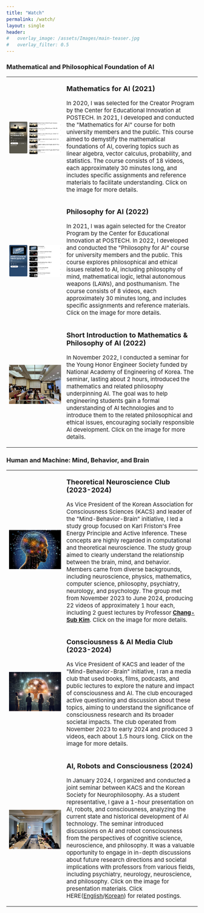```yaml
---
title: "Watch"
permalink: /watch/
layout: single
header:
#   overlay_image: /assets/Images/main-teaser.jpg
#   overlay_filter: 0.5
---
```


### Mathematical and Philosophical Foundation of AI

<table>
 <tr>
    <td style="width: 30%;">
        <a href="https://youtube.com/playlist?list=PLfWS6_PaCSutSAC7Vu8VHS2uc594cQigv&si=PUY67hIfze3kvEeO">
            <img src="/assets/images/Watch/MAI.png" alt="MAI" style="max-width:100%; height:auto;">
        </a>
    </td>
    <td style="width: 70%;">
        <p style="font-size:18px;"><b>Mathematics for AI (2021)</b></p>
        <p style="font-size:15px;">In 2020, I was selected for the Creator Program by the Center for Educational Innovation at POSTECH. In 2021, I developed and conducted the "Mathematics for AI" course for both university members and the public. This course aimed to demystify the mathematical foundations of AI, covering topics such as linear algebra, vector calculus, probability, and statistics. The course consists of 18 videos, each approximately 30 minutes long, and includes specific assignments and reference materials to facilitate understanding. Click on the image for more details.</p>
    </td>
 </tr>
 <tr>
    <td style="width: 30%;">
        <a href="https://youtube.com/playlist?list=PLfWS6_PaCSusXxpOxUSs6ONTln3pHWALy&si=xhr-Y8JY3Y6_xmuw">
            <img src="/assets/images/Watch/PAI.png" alt="PAI" style="max-width:100%; height:auto;">
        </a>
    </td>
    <td style="width: 70%;">
        <p style="font-size:18px;"><b>Philosophy for AI (2022)</b></p>
        <p style="font-size:15px;">In 2021, I was again selected for the Creator Program by the Center for Educational Innovation at POSTECH. In 2022, I developed and conducted the "Philosophy for AI" course for university members and the public. This course explores philosophical and ethical issues related to AI, including philosophy of mind, mathematical logic, lethal autonomous weapons (LAWs), and posthumanism. The course consists of 8 videos, each approximately 30 minutes long, and includes specific assignments and reference materials. Click on the image for more details.</p>
    </td>
 </tr>
 <tr>
    <td style="width: 30%;">
        <a href="https://drive.google.com/file/d/1P1k_OxZnhOZCkHcNpULLXdLxn_iVlUZR/view?usp=sharing">
            <img src="/assets/images/Watch/2022 YEHS.jpg" alt="PMAI" style="max-width:100%; height:auto;">
        </a>
    </td>
    <td style="width: 70%;">
        <p style="font-size:18px;"><b>Short Introduction to Mathematics & Philosophy of AI (2022)</b></p>
        <p style="font-size:15px;">In November 2022, I conducted a seminar for the Young Honor Engineer Society funded by National Academy of Engineering of Korea. The seminar, lasting about 2 hours, introduced the mathematics and related philosophy underpinning AI. The goal was to help engineering students gain a formal understanding of AI technologies and to introduce them to the related philosophical and ethical issues, encouraging socially responsible AI development. Click on the image for more details.</p>
    </td>
 </tr>
</table>

### Human and Machine: Mind, Behavior, and Brain

<table>
 <tr>
    <td style="width: 30%;">
        <a href="https://youtube.com/playlist?list=PLBan6Afp0tlTxmfm83MkMnW1vOt1k3Ic2&si=nxtGxp3m5ZXzfkKn">
            <img src="/assets/images/Watch/AIF.png" alt="MAI" style="max-width:100%; height:auto;">
        </a>
    </td>
    <td style="width: 70%;">
        <p style="font-size:18px;"><b>Theoretical Neuroscience Club (2023-2024)</b></p>
        <p style="font-size:15px;">As Vice President of the Korean Association for Consciousness Sciences (KACS) and leader of the "Mind-Behavior-Brain" initiative, I led a study group focused on Karl Friston's Free Energy Principle and Active Inference. These concepts are highly regarded in computational and theoretical neuroscience. The study group aimed to clearly understand the relationship between the brain, mind, and behavior. Members came from diverse backgrounds, including neuroscience, physics, mathematics, computer science, philosophy, psychiatry, neurology, and psychology. The group met from November 2023 to June 2024, producing 22 videos of approximately 1 hour each, including 2 guest lectures by Professor <a href="https://scholar.google.com/citations?user=brhWmCwAAAAJ&hl=en"><strong>Chang-Sub Kim</strong></a>. Click on the image for more details.</p>
    </td>
 </tr>
 <tr>
    <td style="width: 30%;">
        <a href="https://youtube.com/playlist?list=PLBan6Afp0tlTPZ_bE8VyHzyCy4EVRFv4b&si=Azf6sgAu3-oAnZKS">
            <img src="/assets/images/Watch/Book_Club.png" alt="PAI" style="max-width:100%; height:auto;">
        </a>
    </td>
    <td style="width: 70%;">
        <p style="font-size:18px;"><b>Consciousness & AI Media Club (2023-2024)</b></p>
        <p style="font-size:15px;">As Vice President of KACS and leader of the "Mind-Behavior-Brain" initiative, I ran a media club that used books, films, podcasts, and public lectures to explore the nature and impact of consciousness and AI. The club encouraged active questioning and discussion about these topics, aiming to understand the significance of consciousness research and its broader societal impacts. The club operated from November 2023 to early 2024 and produced 3 videos, each about 1.5 hours long. Click on the image for more details.</p>
    </td>
 </tr>
 <tr>
    <td style="width: 30%;">
        <a href="https://drive.google.com/file/d/1frsBtLaWxgzp_V4lx0aq6eoky8YJbt2A/view?usp=sharing">
            <img src="/assets/images/Watch/2024KACSxKSNP.jpg" alt="ARC" style="max-width:100%; height:auto;">
        </a>
    </td>
    <td style="width: 70%;">
        <p style="font-size:18px;"><b>AI, Robots and Consciousness (2024)</b></p>
        <p style="font-size:15px;">In January 2024, I organized and conducted a joint seminar between KACS and the Korean Society for Neurophilosophy. As a student representative, I gave a 1-hour presentation on AI, robots, and consciousness, analyzing the current state and historical development of AI technology. The seminar introduced discussions on AI and robot consciousness from the perspectives of cognitive science, neuroscience, and philosophy. It was a valuable opportunity to engage in in-depth discussions about future research directions and societal implications with professors from various fields, including psychiatry, neurology, neuroscience, and philosophy. Click on the image for presentation materials. Click HERE(<a href="http://lee-dohyeon.github.io/movement/KACS-x-KSCN-Meeting-en/">English</a>/<a href="http://lee-dohyeon.github.io/movement/KACS-x-KSCN-Meeting-kr/">Korean</a>) for related postings.</p>
    </td>
 </tr>
</table>
